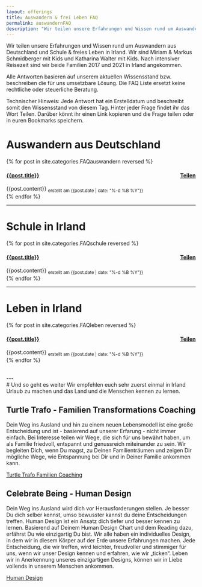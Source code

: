 ```yaml
---
layout: offerings
title: Auswandern & frei Leben FAQ
permalink: auswandernFAQ
description: "Wir teilen unsere Erfahrungen und Wissen rund um Auswandern aus Deutschland und Schule & freies Leben in Irland."
---
```


Wir teilen unsere Erfahrungen und Wissen rund um Auswandern aus Deutschland und Schule & freies Leben in Irland. Wir sind Miriam & Markus Schmidberger mit Kids und Katharina Walter mit Kids. Nach intensiver Reisezeit sind wir beide Familien 2017 und 2021 in Irland angekommen.

Alle Antworten basieren auf unserem aktuellen Wissensstand bzw. beschreiben die für uns umsetzbare Lösung. Die FAQ Liste ersetzt keine rechtliche oder steuerliche Beratung.

Technischer Hinweis: Jede Antwort hat ein Erstelldatum und beschreibt somit den Wissensstand von diesem Tag. Hinter jeder Frage findet ihr das Wort Teilen. Darüber könnt ihr einen Link kopieren und die Frage teilen oder in euren Bookmarks speichern.

# Auswandern aus Deutschland
<div class="panel-group" id="accordion" role="tablist" aria-multiselectable="true">
  <div class="panel panel-default">

  {% for post in site.categories.FAQauswandern reversed %}
    <a id="{{post.anker}}"></a>
    <div class="panel-heading" role="tab" id="{{post.anker}}Head">
      <h4 class="panel-title">
        <a rclass="collapsed" ole="button" data-toggle="collapse" data-parent="#accordion" href="#{{post.anker}}Role" aria-expanded="false" aria-controls="{{post.anker}}">
          {{post.title}}
        </a>
        <span style="float:right;"><a href="#{{post.anker}}">Teilen</a></span>
      </h4>
    </div>
    <div id="{{post.anker}}Role" class="panel-collapse collapse" role="tabpanel" aria-labelledby="{{post.anker}}Head">
      <div class="panel-body">
        {{post.content}}
        <sub>erstellt am {{post.date | date: "%-d %B %Y"}}</sub>
      </div>
    </div>
  {% endfor %}

  </div>
</div>

---
# Schule in Irland
<div class="panel-group" id="accordion" role="tablist" aria-multiselectable="true">
  <div class="panel panel-default">

  {% for post in site.categories.FAQschule reversed %}
    <a id="{{post.anker}}"></a>
    <div class="panel-heading" role="tab" id="{{post.anker}}Head">
      <h4 class="panel-title">
        <a rclass="collapsed" ole="button" data-toggle="collapse" data-parent="#accordion" href="#{{post.anker}}Role" aria-expanded="false" aria-controls="{{post.anker}}">
          {{post.title}}
        </a>
        <span style="float:right;"><a href="#{{post.anker}}">Teilen</a></span>
      </h4>
    </div>
    <div id="{{post.anker}}Role" class="panel-collapse collapse" role="tabpanel" aria-labelledby="{{post.anker}}Head">
      <div class="panel-body">
        {{post.content}}
        <sub>erstellt am {{post.date | date: "%-d %B %Y"}}</sub>
      </div>
    </div>
  {% endfor %}

  </div>
</div>

---
# Leben in Irland
<div class="panel-group" id="accordion" role="tablist" aria-multiselectable="true">
  <div class="panel panel-default">

  {% for post in site.categories.FAQleben reversed %}
    <a id="{{post.anker}}"></a>
    <div class="panel-heading" role="tab" id="{{post.anker}}Head">
      <h4 class="panel-title">
        <a rclass="collapsed" ole="button" data-toggle="collapse" data-parent="#accordion" href="#{{post.anker}}Role" aria-expanded="false" aria-controls="{{post.anker}}">
          {{post.title}}
        </a>
        <span style="float:right;"><a href="#{{post.anker}}">Teilen</a></span>
      </h4>
    </div>
    <div id="{{post.anker}}Role" class="panel-collapse collapse" role="tabpanel" aria-labelledby="{{post.anker}}Head">
      <div class="panel-body">
        {{post.content}}
        <sub>erstellt am {{post.date | date: "%-d %B %Y"}}</sub>
      </div>
    </div>
  {% endfor %}

  </div>
</div>


<br>
---
<br>
# Und so geht es weiter
Wir empfehlen euch sehr zuerst einmal in Irland Urlaub zu machen und das Land und die Menschen kennen zu lernen.

## Turtle Trafo - Familien Transformations Coaching
Dein Weg ins Ausland und hin zu einem neuen Lebensmodell ist eine große Entscheidung und ist - basierend auf unserer Erfarung - nicht immer einfach. Bei Interesse teilen wir Wege, die sich für uns bewährt haben, um als Familie friedvoll, entspannt und genussreich miteinander zu sein. Wir begleiten Dich, wenn Du magst, zu Deinen Familienträumen und zeigen Dir mögliche Wege, wie Entspannung bei Dir und in Deiner Familie ankommen kann.

[Turtle Trafo Familien Coaching](services-familie/2021/12/12/FamilenCoaching/)


## Celebrate Being - Human Design
Dein Weg ins Ausland wird dich vor Herausforderungen stellen. Je besser Du dich selber kennst, umso bewusster kannst du deine Entscheidungen treffen. Human Design ist ein Ansatz dich tiefer und besser kennen zu lernen. Basierend auf Deinem Human Design Chart und dem Reading dazu, erfährst Du wie einzigartig Du bist. Wir alle haben ein individuelles Design, in dem wir in diesem Körper auf der Erde unsere Erfahrungen machen. Jede Entscheidung, die wir treffen, wird leichter, freudvoller und stimmiger für uns, wenn wir unser Design kennen und erfahren, wie wir „ticken“. Leben wir in Anerkennung unseres einzigartigen Designs, können wir in Liebe vollends in unserem Menschen ankommen.

[Human Design](https://celebrate-being.de/)
